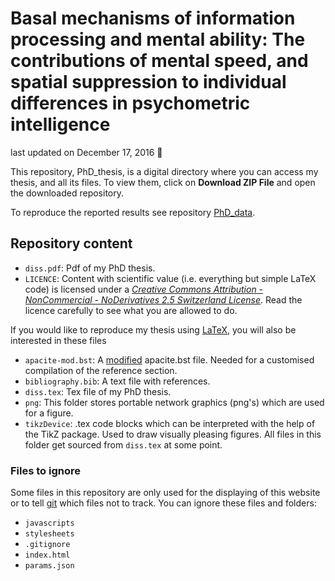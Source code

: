 Basal mechanisms of information processing and mental ability: The contributions of mental speed, and spatial suppression to individual differences in psychometric intelligence
================

last updated on December 17, 2016 :balloon:

This repository, PhD\_thesis, is a digital directory where you can access my thesis, and all its files. To view them, click on **Download ZIP File** and open the downloaded repository.

To reproduce the reported results see repository [PhD\_data](https://github.com/pipomas/PhD_data).

Repository content
------------------

-   `diss.pdf`: Pdf of my PhD thesis.
-   `LICENCE`: Content with scientific value (i.e. everything but simple LaTeX code) is licensed under a [*Creative Commons Attribution - NonCommercial - NoDerivatives 2.5 Switzerland License*](http://creativecommons.org/licenses/by-nc-nd/2.5/ch). Read the licence carefully to see what you are allowed to do.

If you would like to reproduce my thesis using [LaTeX](https://www.latex-project.org), you will also be interested in these files

-   `apacite-mod.bst`: A [modified](http://tex.stackexchange.com/questions/304217/reference-list-suppressing-dots-after-company-names-apacite) apacite.bst file. Needed for a customised compilation of the reference section.
-   `bibliography.bib`: A text file with references.
-   `diss.tex`: Tex file of my PhD thesis.
-   `png`: This folder stores portable network graphics (png's) which are used for a figure.
-   `tikzDevice`: .tex code blocks which can be interpreted with the help of the TikZ package. Used to draw visually pleasing figures. All files in this folder get sourced from `diss.tex` at some point.

### Files to ignore

Some files in this repository are only used for the displaying of this website or to tell [git](https://en.wikipedia.org/wiki/Git) which files not to track. You can ignore these files and folders:

-   `javascripts`
-   `stylesheets`
-   `.gitignore`
-   `index.html`
-   `params.json`

<!-- ### Prerequisites for reproducing `diss.pdf` -->
<!-- * You need [LaTeX](https://www.latex-project.org) installed on your system. -->
<!-- * I recommend using [TeXStudio](https://sourceforge.net/projects/texstudio/) as editor, as it comes with an integrated pdf viewer, live inline preview, advanced syntax-highlighting, live checking of references, citations, latex commands, spelling and grammar. -->
<!-- * Download this repository (**not only `diss.tex`**) by clicking on the green «*Clone or download*» button in the top right corner, and open `diss.tex` from within the downloaded folder. Do not move it out of the downloaded folder, it will not compile correctly. -->
<!-- * Compile `diss.tex` multiple times. -->

